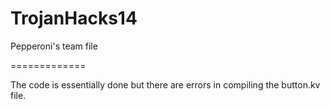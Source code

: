 TrojanHacks14
=============

Pepperoni's team file

=============

The code is essentially done but there are errors in compiling the button.kv file. 
